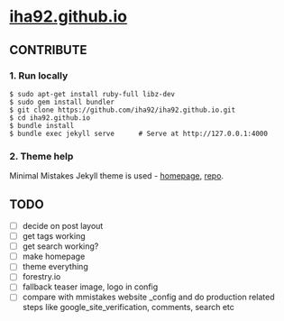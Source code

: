 # [iha92.github.io](https://iha92.github.io/)

## CONTRIBUTE
### 1. Run locally
```
$ sudo apt-get install ruby-full libz-dev
$ sudo gem install bundler
$ git clone https://github.com/iha92/iha92.github.io.git
$ cd iha92.github.io
$ bundle install
$ bundle exec jekyll serve      # Serve at http://127.0.0.1:4000
```
### 2. Theme help
Minimal Mistakes Jekyll theme is used - [homepage](https://mmistakes.github.io/minimal-mistakes/), [repo](https://github.com/mmistakes/minimal-mistakes).

## TODO
- [ ] decide on post layout
- [ ] get tags working
- [ ] get search working?
- [ ] make homepage
- [ ] theme everything
- [ ] forestry.io
- [ ] fallback teaser image, logo in config
- [ ] compare with mmistakes website \_config and do production related steps like google_site_verification, comments, search etc
